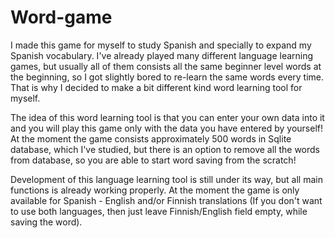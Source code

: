 # Word-game

I made this game for myself to study Spanish and specially to expand my Spanish vocabulary. I've already played many different language learning games, but usually all of them consists all the same beginner level words at the beginning, so I got slightly bored to re-learn the same words every time. That is why I decided to make a bit different kind word learning tool for myself.

The idea of this word learning tool is that you can enter your own data into it and you will play this game only with the data you have entered by yourself! At the moment the game consists approximately 500 words in Sqlite database, which I've studied, but there is an option to remove all the words from database, so you are able to start word saving from the scratch!

Development of this language learning tool is still under its way, but all main functions is already working properly. At the moment the game is only available for Spanish - English and/or Finnish translations (If you don't want to use both languages, then just leave Finnish/English field empty, while saving the word). 
